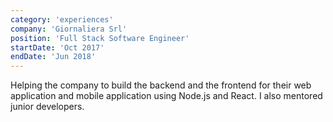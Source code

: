 ```yaml
---
category: 'experiences'
company: 'Giornaliera Srl'
position: 'Full Stack Software Engineer'
startDate: 'Oct 2017'
endDate: 'Jun 2018'
---
```


Helping the company to build the backend and the frontend for their web application and mobile application using Node.js and React. I also mentored junior developers.

